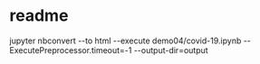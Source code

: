 # readme

jupyter nbconvert --to html --execute demo04/covid-19.ipynb --ExecutePreprocessor.timeout=-1 --output-dir=output

